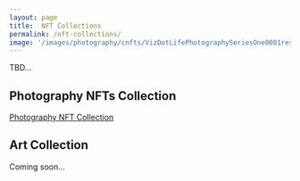 ```yaml
---
layout: page
title:  NFT Collections
permalink: /nft-collections/
image: '/images/photography/cnfts/VizDotLifePhotographySeriesOne0001resized_25.jpg'
---
```

TBD...

## Photography NFTs Collection
[Photography NFT Collection](https://viz.life/photography-nfts)

## Art Collection
Coming soon...
